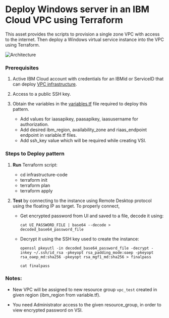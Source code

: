 # Deploy Windows server in an IBM Cloud VPC using Terraform

This asset provides the scripts to provision a single zone VPC with access to the internet. Then deploy a Windows virtual service instance into the VPC using Terraform.

![Architecture](imgs/architecture.png)

### Prerequisites

1. Active IBM Cloud account with credentials for an IBMid or ServiceID that can deploy [VPC infrastructure](https://cloud.ibm.com/docs/vpc).
2. Access to a public SSH key.
3. Obtain the variables in the [variables.tf](./infrastructure_code/variables.tf) file required to deploy this pattern.

   - Add values for iaasapikey, paasapikey, iaasusername for authorization.
   - Add desired ibm_region, availability_zone and riaas_endpoint endpoint in variable.tf files.
   - Add ssh_key value which will be required while creating VSI.

### Steps to Deploy pattern

<!---
1. **Build** Docker to run terraform VPC ibm provider:

   - docker build -t="terraform-vpc-ibm-docker" . --no-cache
   - docker run -it terraform-vpc-ibm-docker /bin/bash
-->

1. **Run** Terraform script:

   - cd infrastructure-code
   - terraform init
   - terraform plan
   - terraform apply

3. **Test** by connecting to the instance using Remote Desktop protocol using the floating IP as target. To properly connect,

   - Get encrypted password from UI and saved to a file, decode it using:
     ```
     cat UI_PASSWORD_FILE | base64 --decode > decoded_base64_password_file
     ```
   - Decrypt it using the SSH key used to create the instance:
     ```
     openssl pkeyutl -in decoded_base64_password_file -decrypt -inkey ~/.ssh/id_rsa -pkeyopt rsa_padding_mode:oaep -pkeyopt rsa_oaep_md:sha256 -pkeyopt rsa_mgf1_md:sha256 > finalpass
     ```
     ```
     cat finalpass
     ```

### Notes:

- New VPC will be assigned to new resource group `vpc_test` created in given region (ibm_region from variable.tf).
- You need Administrator access to the given resource_group, in order to view encrypted password on VSI.

  <!-- - New VPC resources will be assigned the account's default Resource Group. Use the ibmcloud target command to select the desired group and region for the VPC. In our case we want to use group VPC1 instead of default, and locate the VPC in the us-south region. -->

<!-- - Edit the variables.tf file to enter your particular values for each deployment -->
